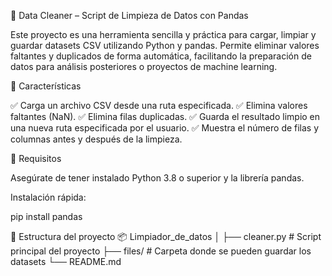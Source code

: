 🧹 Data Cleaner – Script de Limpieza de Datos con Pandas

Este proyecto es una herramienta sencilla y práctica para cargar, limpiar y guardar datasets CSV utilizando Python y pandas.
Permite eliminar valores faltantes y duplicados de forma automática, facilitando la preparación de datos para análisis posteriores o proyectos de machine learning.

🚀 Características

✅ Carga un archivo CSV desde una ruta especificada.
✅ Elimina valores faltantes (NaN).
✅ Elimina filas duplicadas.
✅ Guarda el resultado limpio en una nueva ruta especificada por el usuario.
✅ Muestra el número de filas y columnas antes y después de la limpieza.

🧩 Requisitos

Asegúrate de tener instalado Python 3.8 o superior y la librería pandas.

Instalación rápida:

pip install pandas

📁 Estructura del proyecto
📦 Limpiador_de_datos
│
├── cleaner.py        # Script principal del proyecto
├── files/            # Carpeta donde se pueden guardar los datasets
└── README.md      